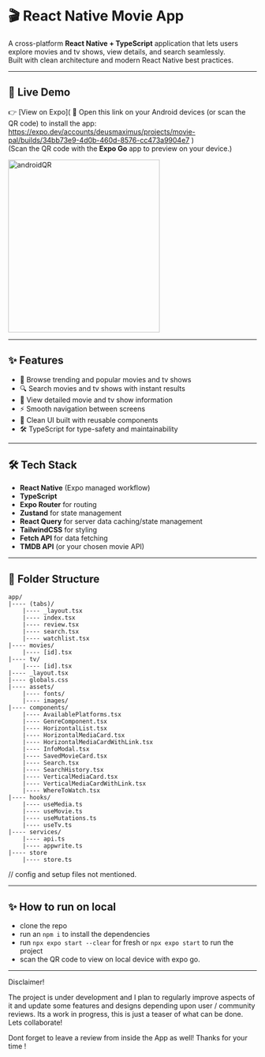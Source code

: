 # 🎬 React Native Movie App

A cross-platform **React Native + TypeScript** application that lets users explore movies and tv shows, view details, and search seamlessly.  
Built with clean architecture and modern React Native best practices.

---

## 🚀 Live Demo
👉 [View on Expo](
    🤖 Open this link on your Android devices (or scan the QR code) to install the app:
    https://expo.dev/accounts/deusmaximus/projects/movie-pal/builds/34bb73e9-4d0b-460d-8576-cc473a9904e7
)  
(Scan the QR code with the **Expo Go** app to preview on your device.)


<img width="307" height="350" alt="androidQR" src="https://github.com/user-attachments/assets/3881e4a4-2db5-4729-81ae-9e94d991524b" />



---

## ✨ Features
- 🎥 Browse trending and popular movies and tv shows
- 🔍 Search movies and tv shows with instant results
- 📄 View detailed movie and tv show information
- ⚡ Smooth navigation between screens
- 🎨 Clean UI built with reusable components
- 🛠️ TypeScript for type-safety and maintainability

---

## 🛠️ Tech Stack
- **React Native** (Expo managed workflow)  
- **TypeScript**  
- **Expo Router** for routing  
- **Zustand** for state management
- **React Query** for server data caching/state management
- **TailwindCSS** for styling 
- **Fetch API** for data fetching  
- **TMDB API** (or your chosen movie API)  

---

## 📂 Folder Structure
```
app/
|---- (tabs)/
    |---- _layout.tsx
    |---- index.tsx
    |---- review.tsx
    |---- search.tsx
    |---- watchlist.tsx
|---- movies/
    |---- [id].tsx
|---- tv/
    |---- [id].tsx
|---- _layout.tsx
|---- globals.css
|---- assets/
    |---- fonts/
    |---- images/
|---- components/
    |---- AvailablePlatforms.tsx
    |---- GenreComponent.tsx
    |---- HorizontalList.tsx
    |---- HorizontalMediaCard.tsx
    |---- HorizontalMediaCardWithLink.tsx
    |---- InfoModal.tsx
    |---- SavedMovieCard.tsx
    |---- Search.tsx
    |---- SearchHistory.tsx
    |---- VerticalMediaCard.tsx
    |---- VerticalMediaCardWithLink.tsx
    |---- WhereToWatch.tsx
|---- hooks/
    |---- useMedia.ts
    |---- useMovie.ts
    |---- useMutations.ts
    |---- useTv.ts
|---- services/
    |---- api.ts
    |---- appwrite.ts
|---- store
    |---- store.ts
```
// config and setup files not mentioned.

---

## ✨ How to run on local

- clone the repo
- run an `npm i` to install the dependencies
- run `npx expo start --clear` for fresh or `npx expo start` to run the project
- scan the QR code to view on local device with expo go.

---

Disclaimer!

The project is under development and I plan to regularly improve aspects of it and update some features and designs depending upon
user / community reviews. Its a work in progress, this is just a teaser of what can be done.
Lets collaborate!

Dont forget to leave a review from inside the App as well! Thanks for your time !

